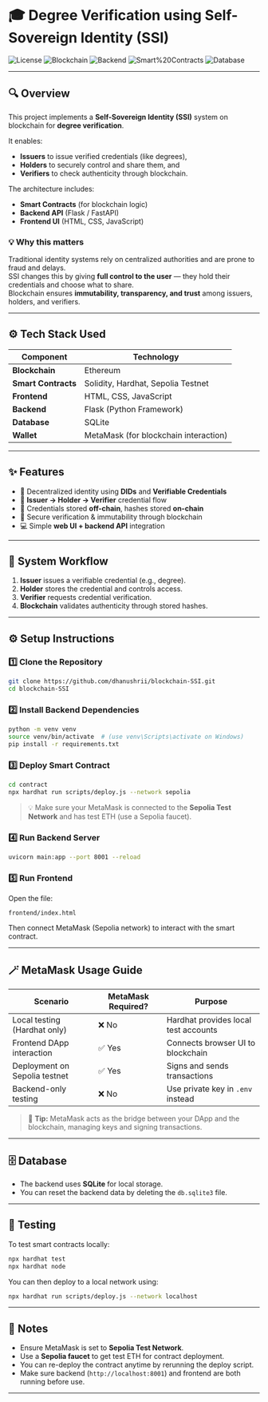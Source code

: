 # 🎓 Degree Verification using Self-Sovereign Identity (SSI)

![License](https://img.shields.io/badge/license-MIT-green.svg)
![Blockchain](https://img.shields.io/badge/Blockchain-Ethereum-blue)
![Backend](https://img.shields.io/badge/Backend-Flask-orange)
![Smart%20Contracts](https://img.shields.io/badge/Smart%20Contracts-Hardhat-yellow)
![Database](https://img.shields.io/badge/Database-SQLite-lightgrey)

---

## 🔍 Overview
This project implements a **Self-Sovereign Identity (SSI)** system on blockchain for **degree verification**.

It enables:
- **Issuers** to issue verified credentials (like degrees),
- **Holders** to securely control and share them, and
- **Verifiers** to check authenticity through blockchain.

The architecture includes:
- **Smart Contracts** (for blockchain logic)  
- **Backend API** (Flask / FastAPI)  
- **Frontend UI** (HTML, CSS, JavaScript)

### 💡 Why this matters
Traditional identity systems rely on centralized authorities and are prone to fraud and delays.  
SSI changes this by giving **full control to the user** — they hold their credentials and choose what to share.  
Blockchain ensures **immutability, transparency, and trust** among issuers, holders, and verifiers.

---

## ⚙️ Tech Stack Used

| Component | Technology |
|------------|-------------|
| **Blockchain** | Ethereum |
| **Smart Contracts** | Solidity, Hardhat, Sepolia Testnet |
| **Frontend** | HTML, CSS, JavaScript |
| **Backend** | Flask (Python Framework) |
| **Database** | SQLite |
| **Wallet** | MetaMask (for blockchain interaction) |

---

## ✨ Features
- 🧩 Decentralized identity using **DIDs** and **Verifiable Credentials**  
- 🔁 **Issuer → Holder → Verifier** credential flow  
- 🔐 Credentials stored **off-chain**, hashes stored **on-chain**  
- 🔎 Secure verification & immutability through blockchain  
- 💻 Simple **web UI + backend API** integration  

---

## 🧠 System Workflow
1. **Issuer** issues a verifiable credential (e.g., degree).  
2. **Holder** stores the credential and controls access.  
3. **Verifier** requests credential verification.  
4. **Blockchain** validates authenticity through stored hashes.  

---

## ⚙️ Setup Instructions

### 1️⃣ Clone the Repository
```bash
git clone https://github.com/dhanushrii/blockchain-SSI.git
cd blockchain-SSI
```

### 2️⃣ Install Backend Dependencies
```bash
python -m venv venv
source venv/bin/activate  # (use venv\Scripts\activate on Windows)
pip install -r requirements.txt
```

### 3️⃣ Deploy Smart Contract
```bash
cd contract
npx hardhat run scripts/deploy.js --network sepolia
```
> 💡 Make sure your MetaMask is connected to the **Sepolia Test Network** and has test ETH (use a Sepolia faucet).

### 4️⃣ Run Backend Server
```bash
uvicorn main:app --port 8001 --reload
```

### 5️⃣ Run Frontend
Open the file:
```
frontend/index.html
```
Then connect MetaMask (Sepolia network) to interact with the smart contract.

---

## 🪄 MetaMask Usage Guide

| Scenario | MetaMask Required? | Purpose |
|-----------|--------------------|----------|
| Local testing (Hardhat only) | ❌ No | Hardhat provides local test accounts |
| Frontend DApp interaction | ✅ Yes | Connects browser UI to blockchain |
| Deployment on Sepolia testnet | ✅ Yes | Signs and sends transactions |
| Backend-only testing | ❌ No | Use private key in `.env` instead |

> 🦊 **Tip:** MetaMask acts as the bridge between your DApp and the blockchain, managing keys and signing transactions.

---

## 🗄️ Database
- The backend uses **SQLite** for local storage.
- You can reset the backend data by deleting the `db.sqlite3` file.

---

## 🧪 Testing
To test smart contracts locally:
```bash
npx hardhat test
npx hardhat node
```
You can then deploy to a local network using:
```bash
npx hardhat run scripts/deploy.js --network localhost
```
---

## 📌 Notes
- Ensure MetaMask is set to **Sepolia Test Network**.
- Use a **Sepolia faucet** to get test ETH for contract deployment.
- You can re-deploy the contract anytime by rerunning the deploy script.
- Make sure backend (`http://localhost:8001`) and frontend are both running before use.
---
